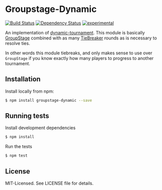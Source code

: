 # Groupstage-Dynamic
[![Build Status](https://secure.travis-ci.org/clux/groupstage-dynamic.png)](http://travis-ci.org/clux/groupstage-dynamic)
[![Dependency Status](https://david-dm.org/clux/groupstage-dynamic.png)](https://david-dm.org/clux/groupstage-dynamic)
[![experimental](http://hughsk.github.io/stability-badges/dist/experimental.svg)](http://nodejs.org/api/documentation.html#documentation_stability_index)

An implementation of [dynamic-tournament](https://github.com/clux/dynamic-tournament). This module is basically [GroupStage](https://github.com/clux/groupstage) combined with as many [TieBreaker](https://github.com/clux/tiebreaker) rounds as is necessary to resolve ties.

In other words this module tiebreaks, and only makes sense to use over `GroupStage` if you know exactly how many players to progress to another tournament.


## Installation
Install locally from npm:

```bash
$ npm install groupstage-dynamic --save
```

## Running tests
Install development dependencies

```bash
$ npm install
```

Run the tests

```bash
$ npm test
```

## License
MIT-Licensed. See LICENSE file for details.
